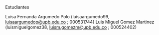 Estudiantes

Luisa Fernanda Argumedo Polo (luisaargumedo99, luisaargumedop@upb.edu.co ; 000531744) 
Luis Miguel Gomez Martinez (luismiguelgomez38, luism.gomezm@upb.edu.co ; 000524402)

